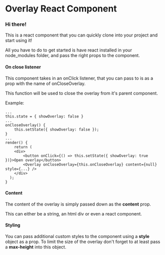 # Overlay React Component



### Hi there!

This is a react component that you can quickly clone into your project and start using it!

All you have to do to get started is have react installed in your node_modules folder, and pass the right props to the component.

#### On close listener

This component takes in an onClick listener, that you can pass to is as a prop with the name of onCloseOverlay.

This function will be used to close the overlay from it's parent component.

Example:

```
...
this.state = { showOverlay: false }
...
onCloseOverlay() {
	this.setState({ showOverlay: false });
}
...
render() {
	return (
  	<div>
  		<button onClick={() => this.setState({ showOverlay: true })}>Open overlay</button>
  		<Overlay onCloseOverlay={this.onCloseOverlay} content={null} style={...} />
    </div>
  );
}
```



#### Content

The content of the overlay is simply passed down as the __content__ prop.

This can either be a string, an html div or even a react component.

#### Styling

You can pass additional custom styles to the component using a **style** object as a prop. To limit the size of the overlay don't forget to at least pass a **max-height** into this object.




